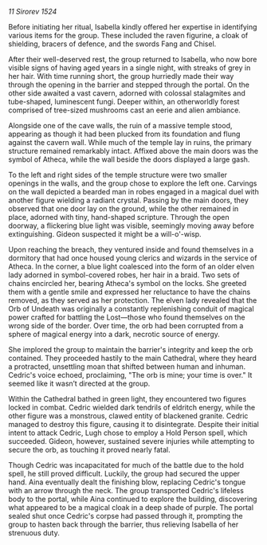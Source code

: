 _11 Sirorev 1524_

Before initiating her ritual, Isabella kindly offered her expertise in identifying various items for the group. These included the raven figurine, a cloak of shielding, bracers of defence, and the swords Fang and Chisel.

After their well-deserved rest, the group returned to Isabella, who now bore visible signs of having aged years in a single night, with streaks of grey in her hair. With time running short, the group hurriedly made their way through the opening in the barrier and stepped through the portal. On the other side awaited a vast cavern, adorned with colossal stalagmites and tube-shaped, luminescent fungi. Deeper within, an otherworldly forest comprised of tree-sized mushrooms cast an eerie and alien ambiance.

Alongside one of the cave walls, the ruin of a massive temple stood, appearing as though it had been plucked from its foundation and flung against the cavern wall. While much of the temple lay in ruins, the primary structure remained remarkably intact. Affixed above the main doors was the symbol of Atheca, while the wall beside the doors displayed a large gash.

To the left and right sides of the temple structure were two smaller openings in the walls, and the group chose to explore the left one. Carvings on the wall depicted a bearded man in robes engaged in a magical duel with another figure wielding a radiant crystal. Passing by the main doors, they observed that one door lay on the ground, while the other remained in place, adorned with tiny, hand-shaped scripture. Through the open doorway, a flickering blue light was visible, seemingly moving away before extinguishing. Gideon suspected it might be a will-o'-wisp.

Upon reaching the breach, they ventured inside and found themselves in a dormitory that had once housed young clerics and wizards in the service of Atheca. In the corner, a blue light coalesced into the form of an older elven lady adorned in symbol-covered robes, her hair in a braid. Two sets of chains encircled her, bearing Atheca's symbol on the locks. She greeted them with a gentle smile and expressed her reluctance to have the chains removed, as they served as her protection. The elven lady revealed that the Orb of Undeath was originally a constantly replenishing conduit of magical power crafted for battling the Lost—those who found themselves on the wrong side of the border. Over time, the orb had been corrupted from a sphere of magical energy into a dark, necrotic source of energy.

She implored the group to maintain the barrier's integrity and keep the orb contained. They proceeded hastily to the main Cathedral, where they heard a protracted, unsettling moan that shifted between human and inhuman. Cedric's voice echoed, proclaiming, "The orb is mine; your time is over." It seemed like it wasn’t directed at the group.

Within the Cathedral bathed in green light, they encountered two figures locked in combat. Cedric wielded dark tendrils of eldritch energy, while the other figure was a monstrous, clawed entity of blackened granite. Cedric managed to destroy this figure, causing it to disintegrate. Despite their initial intent to attack Cedric, Lugh chose to employ a Hold Person spell, which succeeded. Gideon, however, sustained severe injuries while attempting to secure the orb, as touching it proved nearly fatal.

Though Cedric was incapacitated for much of the battle due to the hold spell, he still proved difficult. Luckily, the group had secured the upper hand. Aina eventually dealt the finishing blow, replacing Cedric's tongue with an arrow through the neck. The group transported Cedric's lifeless body to the portal, while Aina continued to explore the building, discovering what appeared to be a magical cloak in a deep shade of purple. The portal sealed shut once Cedric's corpse had passed through it, prompting the group to hasten back through the barrier, thus relieving Isabella of her strenuous duty.
